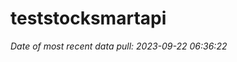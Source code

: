 
<!-- README.md is generated from README.Rmd. Please edit that file -->

# teststocksmartapi

*Date of most recent data pull: 2023-09-22 06:36:22*
